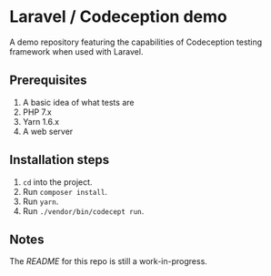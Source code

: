 # Laravel / Codeception demo

A demo repository featuring the capabilities of Codeception testing framework when used with Laravel.

## Prerequisites

1. A basic idea of what tests are
1. PHP 7.x
1. Yarn 1.6.x
1. A web server

## Installation steps

1. `cd` into the project.
1. Run `composer install`.
1. Run `yarn`.
1. Run `./vendor/bin/codecept run`.

## Notes

The _README_ for this repo is still a work-in-progress.
